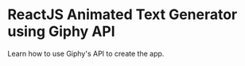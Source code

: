 # ReactJS Animated Text Generator using Giphy API
Learn how to use Giphy's API to create the app.


